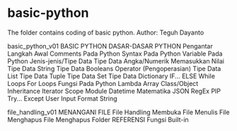 # basic-python
The folder contains coding of basic python.
Author: Teguh Dayanto

basic_python_v01
BASIC PYTHON
  DASAR-DASAR PYTHON
    Pengantar
    Langkah Awal
    Comments Pada Python
    Syntax Pada Python
    Variable Pada Python
    Jenis-jenis/Tipe Data
    Tipe Data Angka/Numerik
    Memasukkan Nilai
    Tipe Data String
    Tipe Data Booleans
    Operator (Pengoperasian)
    Tipe Data List
    Tipe Data Tuple
    Tipe Data Set
    Tipe Data Dictionary
    IF... ELSE
    While Loops
    For Loops
    Fungsi Pada Python
    Lambda
    Array
    Class/Object
    Inheritance
    Iterator
    Scope
    Module
    Datetime
    Matematika
    JSON
    RegEx
    PIP
    Try... Except
    User Input
    Format String

file_handling_v01
  MENANGANI FILE
    File Handling
    Membuka File
    Menulis File
    Menghapus File
    Menghapus Folder
  REFERENSI
    Fungsi Built-in


